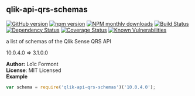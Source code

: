 <a name="module_qlik-api-qrs-schemas"></a>

## qlik-api-qrs-schemas
[![GitHub version](https://badge.fury.io/gh/pouc%2Fqlik-api-qrs-schemas.svg)](https://badge.fury.io/gh/pouc%2Fqlik-api-qrs-schemas)[![npm version](https://badge.fury.io/js/qlik-api-qrs-schemas.svg)](https://badge.fury.io/js/qlik-api-qrs-schemas)[![NPM monthly downloads](https://img.shields.io/npm/dm/qlik-api-qrs-schemas.svg?style=flat)](https://npmjs.org/package/qlik-api-qrs-schemas)[![Build Status](https://travis-ci.org/pouc/qlik-api-qrs-schemas.svg?branch=master)](https://travis-ci.org/pouc/qlik-api-qrs-schemas)[![Dependency Status](https://gemnasium.com/badges/github.com/pouc/qlik-api-qrs-schemas.svg)](https://gemnasium.com/github.com/pouc/qlik-api-qrs-schemas)[![Coverage Status](https://coveralls.io/repos/github/pouc/qlik-api-qrs-schemas/badge.svg?branch=master)](https://coveralls.io/github/pouc/qlik-api-qrs-schemas?branch=master)[![Known Vulnerabilities](https://snyk.io/test/github/pouc/qlik-api-qrs-schemas/badge.svg)](https://snyk.io/test/github/pouc/qlik-api-qrs-schemas)a list of schemas of the Qlik Sense QRS API10.0.4.0 ⇒ 3.1.0.0

**Author:** Lo&iuml;c Formont  
**License**: MIT Licensed  
**Example**  
```javascriptvar schema = require('qlik-api-qrs-schemas')('10.0.4.0');```
